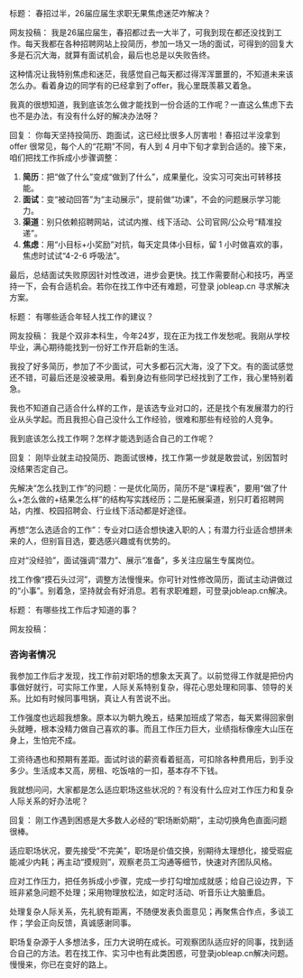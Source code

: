 标题：
春招过半，26届应届生求职无果焦虑迷茫咋解决？ 

网友投稿：
我是26届应届生，春招都过去一大半了，可我到现在都还没找到工作。每天我都在各种招聘网站上投简历，参加一场又一场的面试，可得到的回复大多是石沉大海，就算有面试机会，最后也总是以失败告终。

这种情况让我特别焦虑和迷茫，我感觉自己每天都过得浑浑噩噩的，不知道未来该怎么办。看着身边的同学有的已经拿到了offer，我心里既羡慕又着急。

我真的很想知道，我到底该怎么做才能找到一份合适的工作呢？一直这么焦虑下去也不是办法，有没有什么好的解决办法呀？ 

回复：
你每天坚持投简历、跑面试，这已经比很多人厉害啦！春招过半没拿到 offer 很常见，每个人的“花期”不同，有人到 4 月中下旬才拿到合适的。接下来，咱们把找工作拆成小步骤调整：
1. **简历**：把“做了什么”变成“做到了什么”，成果量化，没实习可突出可转移技能。
2. **面试**：变“被动回答”为“主动展示”，提前做“功课”，不会的问题展示学习能力。
3. **渠道**：别只依赖招聘网站，试试内推、线下活动、公司官网/公众号“精准投递”。
4. **焦虑**：用“小目标+小奖励”对抗，每天定具体小目标，留 1 小时做喜欢的事，焦虑时试试“4-2-6 呼吸法”。

最后，总结面试失败原因针对性改进，进步会更快。找工作需要耐心和技巧，再坚持一下，会有合适机会。若你在找工作中还有难题，可登录 jobleap.cn 寻求解决方案。 


标题：
有哪些适合年轻人找工作的建议？ 

网友投稿：
我是个双非本科生，今年24岁，现在正为找工作发愁呢。我刚从学校毕业，满心期待能找到一份好工作开启新的生活。

我投了好多简历，参加了不少面试，可大多都石沉大海，没了下文。有的面试感觉还不错，可最后还是没被录用。看到身边有些同学已经找到了工作，我心里特别着急。

我也不知道自己适合什么样的工作，是该选专业对口的，还是找个有发展潜力的行业从头学起。而且我担心自己没什么工作经验，很难和那些有经验的人竞争。

我到底该怎么找工作啊？怎样才能选到适合自己的工作呢？ 

回复：
刚毕业就主动投简历、跑面试很棒，找工作第一步就是敢尝试，别因暂时没结果否定自己。

先解决“怎么找到工作”的问题：一是优化简历，简历不是“课程表”，要用“做了什么+怎么做的+结果怎么样”的结构写实践经历；二是拓展渠道，别只盯着招聘网站，内推、校园招聘会、行业线下活动都是好途径。

再想“怎么选适合的工作”：专业对口适合想快速入职的人；有潜力行业适合想拼未来的人，但别盲目选，要选感兴趣或有优势的。

应对“没经验”，面试强调“潜力”、展示“准备”，多关注应届生专属岗位。

找工作像“摸石头过河”，调整方法慢慢来。你可针对性修改简历，面试主动讲做过的“小事”。别着急，坚持就会有好消息。若有求职难题，可登录jobleap.cn解决。 


标题：
有哪些找工作后才知道的事？ 

网友投稿：
### 咨询者情况
我参加工作后才发现，找工作前对职场的想象太天真了。以前觉得工作就是把份内事做好就行，可实际工作里，人际关系特别复杂，得花心思处理和同事、领导的关系。比如有时候同事甩锅，真让人有苦说不出。

工作强度也远超我想象。原本以为朝九晚五，结果加班成了常态，每天累得回家倒头就睡，根本没精力做自己喜欢的事。而且工作压力巨大，业绩指标像座大山压在身上，生怕完不成。

工资待遇也和预期有差距。面试时谈的薪资看着挺高，可扣除各种费用后，到手没多少。生活成本又高，房租、吃饭啥的一扣，基本存不下钱。

我就想问问，大家都是怎么适应职场这些状况的？有没有什么应对工作压力和复杂人际关系的好办法呢？ 

回复：
刚工作遇到困惑是大多数人必经的“职场断奶期”，主动切换角色直面问题很棒。

适应职场状况，要先接受“不完美”，职场是价值交换，别期待太理想化，接受瑕疵能减少内耗；再主动“摸规则”，观察老员工沟通等细节，快速对齐团队风格。

应对工作压力，把任务拆成小步骤，完成一步打勾增加成就感；给自己设边界，下班非紧急问题不处理；采用物理放松法，如定时活动、听音乐让大脑重启。

处理复杂人际关系，先礼貌有距离，不随便发表负面意见；再聚焦合作点，多谈工作；学会正向反馈，真诚感谢同事。

职场复杂源于人多想法多，压力大说明在成长。可观察团队适应好的同事，找到适合自己的方法。若在找工作、实习中也有此类困惑，可登录jobleap.cn解决问题。慢慢来，你已在变好的路上。 